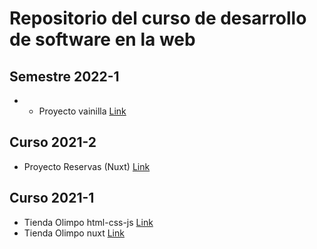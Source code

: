 # Repositorio del curso de desarrollo de software en la web

## Semestre 2022-1

- - Proyecto vainilla [Link](https://github.com/saurmo/desarrollo-web-frontend/tree/2022-1-restaurante-vainilla)

## Curso 2021-2

- Proyecto Reservas (Nuxt) [Link](https://github.com/saurmo/desarrollo-web-frontend/tree/2021-2-reservas)



## Curso 2021-1

- Tienda Olimpo html-css-js [Link](https://github.com/saurmo/desarrollo-web-frontend/tree/2021-1-tienda-olimpo-basic)
- Tienda Olimpo nuxt [Link](https://github.com/saurmo/desarrollo-web-frontend/tree/2021-1-tienda-olimpo-nuxt2)
